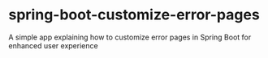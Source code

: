 # spring-boot-customize-error-pages
A simple app explaining how to customize error pages in Spring Boot for enhanced user experience
